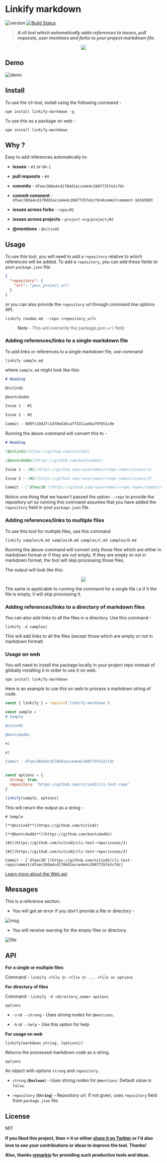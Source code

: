 # Linkify markdown

![version](https://img.shields.io/badge/version-1.0.0-brightgreen.svg)
[![Build Status](https://travis-ci.org/nitin42/linkify-markdown.svg?branch=master)](https://travis-ci.org/nitin42/linkify-markdown)

> ***A cli tool which automatically adds references to issues, pull requests, user mentions and forks to your project markdown file.***

<p align="center">
  <img src="https://gyazo.com/1518fc90b43476098c17ee268f911fce.png" />
</p>

## Demo

![demo](http://g.recordit.co/ZTPOJp7ouz.gif)

## Install

To use the cli-tool, install using the following command -

```
npm install linkify-markdown -g
```

To use this as a package on web -

```
npm install linkify-markdown
```

## Why ?

Easy to add references automatically to:

* **issues** - `#1` or `GH-1`

* **pull requests** - `#4`

* **commits** - `dfaec38da4cd170dd1acce4e4c260f735fe2cfdc`

* **commit comment** - `dfaec38da4cd170dd1acce4e4c260f735fe2cfdc#commitcomment-16345693`

* **issues across forks** - `repo/#1`

* **issues across projects** - `project-org/project/#2`

* **@mentions** - `@nitin42`

## Usage

To use this tool, you will need to add a `repository` relative to which references will be added. To add a `repository`, you can add these fields to your `package.json` file:

```json
{
  "repository": {
    "url": "your_project_url"
  }
}
```

or you can also provide the `repository` url through command line options API.

```
linkify readme.md --repo <repository_url>
```

> **Note** - This will overwrite the package.json `url` field.

### Adding references/links to a single markdown file

To add links or references to a single markdown file, use command

```
linkify sample.md
```

where `sample.md` might look like this:

```markdown
# Heading

@nitin42

@kentcdodds

Issue 1 - #1

Issue 2 - #2

Commit - 609fc19d2fc1d70e43dcaff3311ad4a79f651c9e
```

Running the above command will convert this to -

```markdown
# Heading

[@nitin42](https://github.com/nitin42)

[@kentcdodds](https://github.com/kentcdodds)

Issue 1 - [#1](https://github.com/<username>/<repo-name>/issues/1)

Issue 2 - [#2](https://github.com/<username>/<repo-name>/issues/2)

Commit - [`dfaec38`](https://github.com/<username>/<repo-name>/commit/dfaec38da4cd170dd1acce4e4c260f735fe2cfdc)
```

Notice one thing that we haven't passed the option `--repo` to provide the repository url so running this command assumes that you have added the `repository` field in your `package.json` file.

### Adding references/links to multiple files

To use this tool for multiple files, use this command

```
linkify samples/A.md samples/B.md samples/C.md samples/D.md
```

Running the above command will convert only those files which are either in markdown format or if they are not empty. If they are empty or not in markdown format, the tool will skip processing those files.

The output will look like this:

<p align="center">
  <img src="https://gyazo.com/16fb0cabaf2635afcf3bd71ec3012e7a.png" />
</p>

The same is applicable to running the command for a single file i.e if it the file is empty, it will skip processing it.

### Adding references/links to a directory of markdown files

You can also add links to all the files in a directory. Use this command -

```
linkify -d samples/
```

This will add links to all the files (except those which are empty or not in markdown format)

### Usage on web

You will need to install the package locally in your project repo instead of globally installing it in order to use it on web.

```
npm install linkify-markdown
```

Here is an example to use this on web to process a markdown string of code.

```js
const { linkify } = require('linkify-markdown')

const sample = `
# Sample

@nitin42

@kentcdodds

#1

#2

Commit - dfaec38da4cd170dd1acce4e4c260f735fe2cfdc
`

const options = {
  strong: true,
  repository: 'https://github.com/nitin42/cli-test-repo'
}

linkify(sample, options)
```

This will return the output as a string -

```
# Sample

[**@nitin42**](https://github.com/nitin42)

[**@kentcdodds**](https://github.com/kentcdodds)

[#1](https://github.com/nitin42/cli-test-repo/issues/1)

[#2](https://github.com/nitin42/cli-test-repo/issues/2)

Commit - [`dfaec38`](https://github.com/nitin42/cli-test-repo/commit/dfaec38da4cd170dd1acce4e4c260f735fe2cfdc)
```

[Learn more about the Web api](#api)

## Messages

This is a reference section.

* You will get an error if you don't provide a file or directory -

![msg](https://i.gyazo.com/ba53752071db872258fb7453d1dacf91.png)

* You will receive warning for the empty files or directory

![file](https://gyazo.com/34646a73d23b4dbe59beae9ba8765a37.png)

## API

**For a single or multiple files**

Command - `linkify <file 1> <file 2> ... <file n> options`

**For directory of files**

Command - `linkify -d <directory_name> options`

`options`

* `-s` or `--strong` - Uses strong nodes for `@mentions`.

* `-h` or `--help` - Use this option for help

**For usage on web**

`linkify(markdown_string, [options])`

Returns the processed markdown code as a string.

`options`

An object with options `strong` and `repository`.

* `strong` (**`Boolean`**) - Uses strong nodes for `@mentions`. Default value is `false`.

* `repository` (**`String`**) - Repository url. If not given, uses `repository` field from `package.json` file.


## License

MIT

**If you liked this project, then ⭐ it or either [share it on Twitter](https://twitter.com/NTulswani) or I'd also love to see your contributions or ideas to improve the tool. Thanks!**

**Also, thanks [remarkjs](https://github.com/remarkjs) for providing such productive tools and ideas.**
